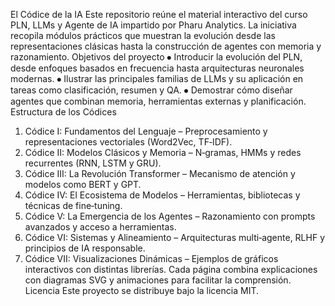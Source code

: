 El Códice de la IA
Este repositorio reúne el material interactivo del curso PLN, LLMs y Agente de IA impartido por Pharu Analytics. La iniciativa recopila módulos prácticos que muestran la evolución desde las representaciones clásicas hasta la construcción de agentes con memoria y razonamiento.
Objetivos del proyecto
⦁	Introducir la evolución del PLN, desde enfoques basados en frecuencia hasta arquitecturas neuronales modernas.
⦁	Ilustrar las principales familias de LLMs y su aplicación en tareas como clasificación, resumen y QA.
⦁	Demostrar cómo diseñar agentes que combinan memoria, herramientas externas y planificación.
Estructura de los Códices
1.	Códice I: Fundamentos del Lenguaje – Preprocesamiento y representaciones vectoriales (Word2Vec, TF‑IDF).
2.	Códice II: Modelos Clásicos y Memoria – N‑gramas, HMMs y redes recurrentes (RNN, LSTM y GRU).
3.	Códice III: La Revolución Transformer – Mecanismo de atención y modelos como BERT y GPT.
4.	Códice IV: El Ecosistema de Modelos – Herramientas, bibliotecas y técnicas de fine‑tuning.
5.	Códice V: La Emergencia de los Agentes – Razonamiento con prompts avanzados y acceso a herramientas.
6.	Códice VI: Sistemas y Alineamiento – Arquitecturas multi‑agente, RLHF y principios de IA responsable.
7.	Códice VII: Visualizaciones Dinámicas – Ejemplos de gráficos interactivos con distintas librerías.
Cada página combina explicaciones con diagramas SVG y animaciones para facilitar la comprensión.
Licencia
Este proyecto se distribuye bajo la licencia MIT.
